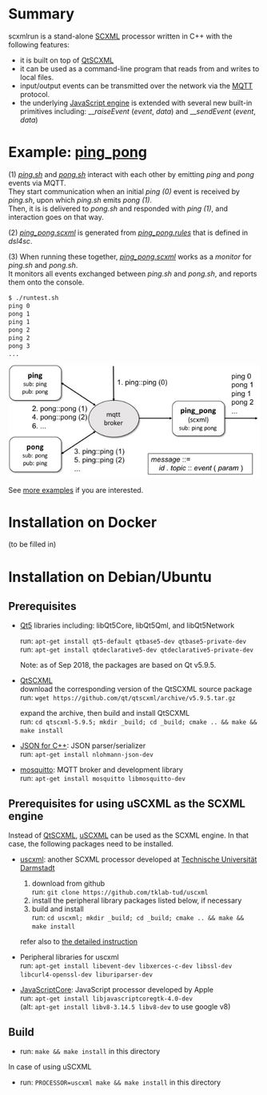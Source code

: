 # Summary

scxmlrun is a stand-alone [SCXML](https://www.w3.org/TR/scxml/) processor
written in C++
with the following features:

- it is built on top of [QtSCXML](https://doc.qt.io/qt-5/qtscxml-overview.html)  
- it can be used as a command-line program that reads from and writes to local files.
- input/output events can be transmitted over the network via the [MQTT](https://mqtt.org/) protocol.  
- the underlying [JavaScript engine](http://doc.qt.io/qt-5/qjsengine.html) is extended with several new built-in primitives including:
  \_\__raiseEvent_ (_event_, _data_) and \_\__sendEvent_ (_event_, _data_)

# Example: [ping\_pong](examples/ping_pong/README.md)

(1) [_ping.sh_](examples/ping_pong/ping.sh) and [_pong.sh_](examples/ping_pong/pong.sh) interact with each other by emitting _ping_ and _pong_ events via MQTT.  
They start communication when an initial _ping (0)_ event is received by _ping.sh_,
upon which _ping.sh_ emits _pong (1)_.  
Then, it is is delivered to _pong.sh_ and responded with _ping (1)_,
and interaction goes on that way.

(2) [_ping\_pong.scxml_](examples/ping_pong/ping_pong.scxml) is generated
from [_ping\_pong.rules_](examples/ping_pong/ping_pong.rules)
that is defined in *dsl4sc*.

(3) When running these together,
[*ping\_pong.scxml*](examples/ping_pong/ping_pong.scxml) works as a _monitor_
for _ping.sh_ and _pong.sh_.  
It monitors all events exchanged between _ping.sh_ and _pong.sh_,
and reports them onto the console.

```
$ ./runtest.sh
ping 0  
pong 1  
ping 1  
pong 2  
ping 2  
pong 3  
...
```

![ping\_pong](examples/ping_pong/ping_pong.jpg)

See [more examples](examples/README.md) if you are interested.

# Installation on Docker
(to be filled in)

# Installation on Debian/Ubuntu

## Prerequisites

- [Qt5](http://doc.qt.io/qt-5/) libraries including:
  libQt5Core, libQt5Qml, and libQt5Network  

  run: `apt-get install qt5-default qtbase5-dev qtbase5-private-dev`  
  run: `apt-get install qtdeclarative5-dev qtdeclarative5-private-dev`  

  Note: as of Sep 2018, the packages are based on Qt v5.9.5.

- [QtSCXML](https://doc.qt.io/qt-5/qtscxml-overview.html)  
  download the corresponding version of the QtSCXML source package  
  run: `wget https://github.com/qt/qtscxml/archive/v5.9.5.tar.gz`

  expand the archive, then build and install QtSCXML  
  run: `cd qtscxml-5.9.5; mkdir _build; cd _build; cmake .. && make && make install`

- [JSON for C++](https://github.com/nlohmann/json): JSON parser/serializer  
  run: `apt-get install nlohmann-json-dev`

- [mosquitto](https://mosquitto.org): MQTT broker and development library  
  run: `apt-get install mosquitto libmosquitto-dev`  

## Prerequisites for using uSCXML as the SCXML engine

Instead of [QtSCXML](https://doc.qt.io/qt-5/qtscxml-overview.html),
[uSCXML](https://github.com/tklab-tud/uscxml) can be used
as the SCXML engine.
In that case, the following packages need to be installed.

- [uscxml](http://tklab-tud.github.io/uscxml): another SCXML processor developed at
[Technische Universität Darmstadt](https://www.informatik.tu-darmstadt.de/telekooperation/telecooperation_group/)

  1. download from github  
     run: `git clone https://github.com/tklab-tud/uscxml`
  1. install the peripheral library packages listed below, if necessary
  1. build and install  
     run: `cd uscxml; mkdir _build; cd _build; cmake .. && make && make install`

  refer also to [the detailed instruction](https://github.com/tklab-tud/uscxml/blob/master/docs/BUILDING.md)

- Peripheral libraries for uscxml  
  run: `apt-get install libevent-dev libxerces-c-dev libssl-dev libcurl4-openssl-dev liburiparser-dev`

- [JavaScriptCore](https://developer.apple.com/documentation/javascriptcore): JavaScript processor developed by Apple  
  run: `apt-get install libjavascriptcoregtk-4.0-dev`  
  (alt: `apt-get install libv8-3.14.5 libv8-dev` to use google v8)

## Build
- run: `make && make install` in this directory  

In case of using uSCXML

- run: `PROCESSOR=uscxml make && make install` in this directory  
